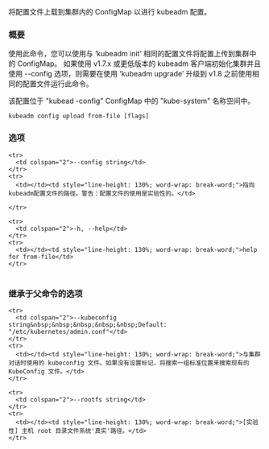 
将配置文件上载到集群内的 ConfigMap 以进行 kubeadm 配置。

<!--
Upload a configuration file to the in-cluster ConfigMap for kubeadm configuration.
-->

### 概要

<!--
### Synopsis
-->



使用此命令，您可以使用与 ‘kubeadm init’ 相同的配置文件将配置上传到集群中的 ConfigMap。
如果使用 v1.7.x 或更低版本的 kubeadm 客户端初始化集群并且使用 --config 选项，则需要在使用 ‘kubeadm upgrade’ 升级到 v1.8 之前使用相同的配置文件运行此命令。
<!--
Using this command, you can upload configuration to the ConfigMap in the cluster using the same config file you gave to 'kubeadm init'.
If you initialized your cluster using a v1.7.x or lower kubeadm client and used the --config option, you need to run this command with the
same config file before upgrading to v1.8 using 'kubeadm upgrade'.
-->

该配置位于 "kubead -config" ConfigMap 中的 "kube-system" 名称空间中。
<!--
The configuration is located in the "kube-system" namespace in the "kubeadm-config" ConfigMap.
-->


```
kubeadm config upload from-file [flags]
```

### 选项 

<!--
### Options
-->

<table style="width: 100%; table-layout: fixed;">
  <colgroup>
    <col span="1" style="width: 10px;" />
    <col span="1" />
  </colgroup>
  <tbody>

    <tr>
      <td colspan="2">--config string</td>
    </tr>
    <tr>
      <td></td><td style="line-height: 130%; word-wrap: break-word;">指向kubeadm配置文件的路径。警告：配置文件的使用是实验性的。</td>

    </tr>

    <tr>
      <td colspan="2">-h, --help</td>
    </tr>
    <tr>
      <td></td><td style="line-height: 130%; word-wrap: break-word;">help for from-file</td>
    </tr>

  </tbody>
</table>

<!--
<td></td><td style="line-height: 130%; word-wrap: break-word;">Path to a kubeadm config file. WARNING: Usage of a configuration file is experimental.</td>
-->


### 继承于父命令的选项 

<!--
### Options inherited from parent commands
-->

<table style="width: 100%; table-layout: fixed;">
  <colgroup>
    <col span="1" style="width: 10px;" />
    <col span="1" />
  </colgroup>
  <tbody>

    <tr>
      <td colspan="2">--kubeconfig string&nbsp;&nbsp;&nbsp;&nbsp;&nbsp;Default: "/etc/kubernetes/admin.conf"</td>
    </tr>
    <tr>
      <td></td><td style="line-height: 130%; word-wrap: break-word;">与集群对话时使用的 kubeconfig 文件。如果没有设置标记，将搜索一组标准位置来搜索现有的 KubeConfig 文件。</td>
    </tr>

    <tr>
      <td colspan="2">--rootfs string</td>
    </tr>
    <tr>
      <td></td><td style="line-height: 130%; word-wrap: break-word;">[实验性] 主机 root 目录文件系统'真实'路径。</td>
    </tr>

  </tbody>
</table>

<!--
 <td></td><td style="line-height: 130%; word-wrap: break-word;">The kubeconfig file to use when talking to the cluster. If the flag is not set, a set of standard locations are searched for an existing KubeConfig file.</td>

<td></td><td style="line-height: 130%; word-wrap: break-word;">[EXPERIMENTAL] The path to the 'real' host root filesystem.</td>
-->




